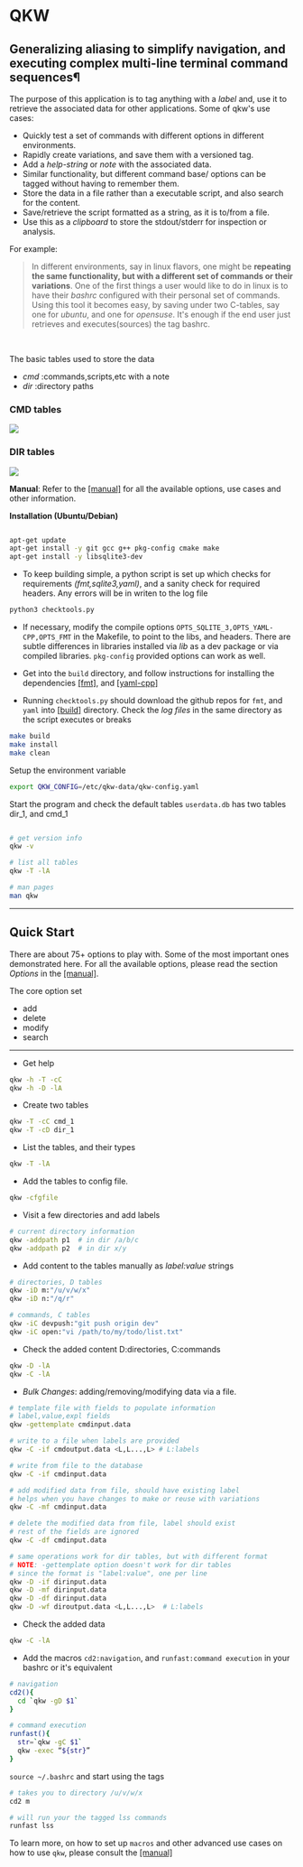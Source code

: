 # QKW 
## Generalizing aliasing to simplify navigation, and executing complex multi-line terminal command sequences¶

The purpose of this application is to tag anything with a _label_ and, use it to retrieve the associated data for other applications. Some of qkw's use cases:

* Quickly test a set of commands with different options in different environments. 
* Rapidly create variations, and save them with a versioned tag. 
* Add a _help-string_ or _note_ with the associated data.
* Similar functionality, but different command base/ options can be tagged without having to remember them. 
* Store the data in a file rather than a executable script, and also search for the content. 
* Save/retrieve the script formatted as a string, as it is to/from a file. 
* Use this as a _clipboard_ to store the stdout/stderr for inspection or analysis. 


For example:

> In different environments, say in linux flavors, one might be **repeating the same functionality, but with a different set of commands or their variations**. One of the first things a user would like to do in linux is to have their _bashrc_ configured with their personal set of commands. Using this tool it becomes easy, by saving under two C-tables, say one for _ubuntu_, and one for _opensuse_. It's enough if the end user just retrieves and executes(sources) the tag bashrc.


<br>


The basic tables used to store the data

*  _cmd_ :commands,scripts,etc with a note
*  _dir_ :directory paths


### CMD tables
![](https://github.com/ravijanjam/qkw/blob/master/docs/cmd_table.png)

### DIR tables
![](https://github.com/ravijanjam/qkw/blob/master/docs/dir_table.png)

**Manual**: Refer to the [[manual]](https://github.com/ravijanjam/qkw/blob/master/docs/qkw-manual.pdf) for all the available options, use cases and other information.  

**Installation (Ubuntu/Debian)**

```bash

apt-get update
apt-get install -y git gcc g++ pkg-config cmake make
apt-get install -y libsqlite3-dev
```

* To keep building simple, a python script is set up which checks for requirements _(fmt,sqlite3,yaml)_, and a sanity check for required headers. Any errors will be in writen to the log file
```bash
python3 checktools.py
```
* If necessary, modify the compile options `OPTS_SQLITE_3,OPTS_YAML-CPP,OPTS_FMT` in the Makefile, to point to the libs, and headers. There are subtle differences in libraries installed via _lib_ as a dev package or via compiled libraries. `pkg-config` provided options can work as well. 

* Get into the `build` directory, and follow instructions for installing the dependencies [[fmt]](https://github.com/fmtlib/fmt), and [[yaml-cpp]](https://github.com/jbeder/yaml-cpp)

* Running `checktools.py` should download the github repos for `fmt`, and `yaml` into [[build]](github.com/ravijanjam/qkw/build) directory. Check the _log files_ in the same directory as the script executes or breaks


```bash
make build
make install
make clean
```

Setup the environment variable
```bash
export QKW_CONFIG=/etc/qkw-data/qkw-config.yaml
```

Start the program and check the default tables `userdata.db` has two tables dir\_1, and cmd\_1

```bash

# get version info
qkw -v

# list all tables
qkw -T -lA 

# man pages
man qkw
```

<hr>

## Quick Start

There are about 75+ options to play with. Some of the most important ones demonstrated here. For all the available options, please read the section _Options_ in the [[manual]](https://github.com/ravijanjam/qkw/blob/master/docs/qkw-manual.pdf). 

The core option set 
* add
* delete
* modify
* search

<hr>

* Get help
```bash
qkw -h -T -cC
qkw -h -D -lA
```

* Create two tables
```bash
qkw -T -cC cmd_1
qkw -T -cD dir_1
```

* List the tables, and their types
```bash
qkw -T -lA
```

* Add the tables to config file. 
```bash
qkw -cfgfile
```

* Visit a few directories and add labels
```bash
# current directory information 
qkw -addpath p1  # in dir /a/b/c
qkw -addpath p2  # in dir x/y
```

* Add content to the tables manually as _label:value_ strings
```bash
# directories, D tables
qkw -iD m:"/u/v/w/x"
qkw -iD n:"/q/r"

# commands, C tables
qkw -iC devpush:"git push origin dev"
qkw -iC open:"vi /path/to/my/todo/list.txt"
```

* Check the added content D:directories, C:commands
```bash
qkw -D -lA
qkw -C -lA
```


* _Bulk Changes_: adding/removing/modifying data via a file.
```bash
# template file with fields to populate information
# label,value,expl fields
qkw -gettemplate cmdinput.data 

# write to a file when labels are provided
qkw -C -if cmdoutput.data <L,L...,L> # L:labels

# write from file to the database
qkw -C -if cmdinput.data

# add modified data from file, should have existing label
# helps when you have changes to make or reuse with variations
qkw -C -mf cmdinput.data

# delete the modified data from file, label should exist
# rest of the fields are ignored
qkw -C -df cmdinput.data

# same operations work for dir tables, but with different format
# NOTE: -gettemplate option doesn't work for dir tables
# since the format is "label:value", one per line
qkw -D -if dirinput.data
qkw -D -mf dirinput.data
qkw -D -df dirinput.data
qkw -D -wf diroutput.data <L,L...,L>  # L:labels
```

* Check the added data
```bash
qkw -C -lA
```

* Add the macros `cd2:navigation`, and `runfast:command execution` in your bashrc or it's equivalent

```bash
# navigation
cd2(){
  cd `qkw -gD $1`
}

# command execution
runfast(){
  str=`qkw -gC $1`
  qkw -exec “${str}”
}
```

`source ~/.bashrc` and start using the tags

```bash
# takes you to directory /u/v/w/x
cd2 m 
```

```bash
# will run your the tagged lss commands
runfast lss 
```

To learn more, on how to set up `macros` and other advanced use cases on how to use `qkw`, please consult the [[manual]](https://github.com/ravijanjam/qkw/blob/master/docs/qkw-manual.pdf)
